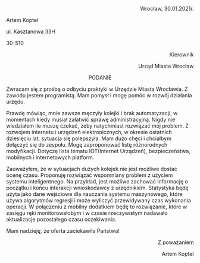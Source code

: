 <p align="right">Wrocław, 30.01.2021r.</p>

Artem Koptel

ul. Kasztanowa 33H

30-510

<p align="right">Kierownik</p>
<p align="right">Urząd Miasta Wrocław</p>

<p align="center">PODANIE</p>

Zwracam się z prośbą o odbyciu praktyki w Urzędzie Miasta Wrocławia. 
Z zawodu jestem programistą. Mam pomysł i mogę pomóc w rozwój działania urzędu.

Prawdę mówiąc, mnie zawsze męczyły kolejki i brak automatyzacji, w momentach kiedy musiał załatwić sprawę administracyjną. 
Nigdy nie wiedziałem ile muszę czekać, żeby natychmiast rozwiązać mój problem. 
Z rozwojem internetu i urządzeń elektronicznych, w okresie ostatnich dziesięciu lat, sytuacja się polepszyła.
Mam dużo chęci i chciałbym dołączyć się do zespołu.
Mogę zaproponować listę różnorodnych modyfikacji.
Dotyczę lista tematu IOT(Internet Urządzeń), bezpieczeństwa, mobilnych i internetowych platform.

Zauważyłem, że w sytuacjach dużych kolejek nie jest możliwe dostać ocenę czasu.
Proponuję rozwiązać wspomniany problem z użyciem systemu inteligentnego.
Na przykład, jest możliwe zachować informację o początku i końcu interakcji wnioskodawcy z urzędnikiem.
Statystyka będę użyta jako dane wejściowe dla nauczania systemu maszynowego, które używa algorytmów regresji i może wyliczyć przewidywany czas wykonania operacji.
W połączeniu z mobilny dodatkiem będę to rozwiązanie, które w zasięgu ręki monitorowałobym i w czasie rzeczywistym nadawało aktualizacje pozostałego czasu oczekiwania.

Mam nadzieję, że oferta zaciekawiła Państwa!

<p align="right">Z poważaniem</p>
<p align="right">Artem Koptel</p>
